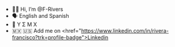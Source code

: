 - 🤙🏾 Hi, I’m @F-Rivers
- 🗣 English and Spanish
- 🫡 Υ Σ Μ Χ 
- 🇲🇽 🇺🇸 
Add me on <href="https://www.linkedin.com/in/rivera-francisco?trk=profile-badge">Linkedin</a>
              
<!---
F-Rivers/F-Rivers is a ✨ special ✨ repository because its `README.md` (this file) appears on your GitHub profile.
You can click the Preview link to take a look at your changes.
--->
